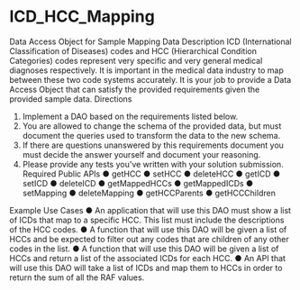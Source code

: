 # ICD_HCC_Mapping

Data Access Object for Sample Mapping Data
Description
ICD (International Classification of Diseases) codes and HCC (Hierarchical Condition Categories) codes represent very specific and very general medical diagnoses respectively. It is important in the medical data industry to map between these two code systems accurately.
It is your job to provide a Data Access Object that can satisfy the provided requirements given the provided sample data.
Directions
1. Implement a DAO based on the requirements listed below.
2. You are allowed to change the schema of the provided data, but must document the
queries used to transform the data to the new schema.
3. If there are questions unanswered by this requirements document you must decide the
answer yourself and document your reasoning.
4. Please provide any tests you've written with your solution submission.
Required Public APIs
● getHCC
● setHCC
● deleteHCC
● getICD
● setICD
● deleteICD
● getMappedHCCs ● getMappedICDs ● setMapping
● deleteMapping
● getHCCParents ● getHCCChildren


Example Use Cases
● An application that will use this DAO must show a list of ICDs that map to a specific HCC. This list must include the descriptions of the HCC codes.
● A function that will use this DAO will be given a list of HCCs and be expected to filter out any codes that are children of any other codes in the list.
● A function that will use this DAO will be given a list of HCCs and return a list of the associated ICDs for each HCC.
● An API that will use this DAO will take a list of ICDs and map them to HCCs in order to return the sum of all the RAF values.
